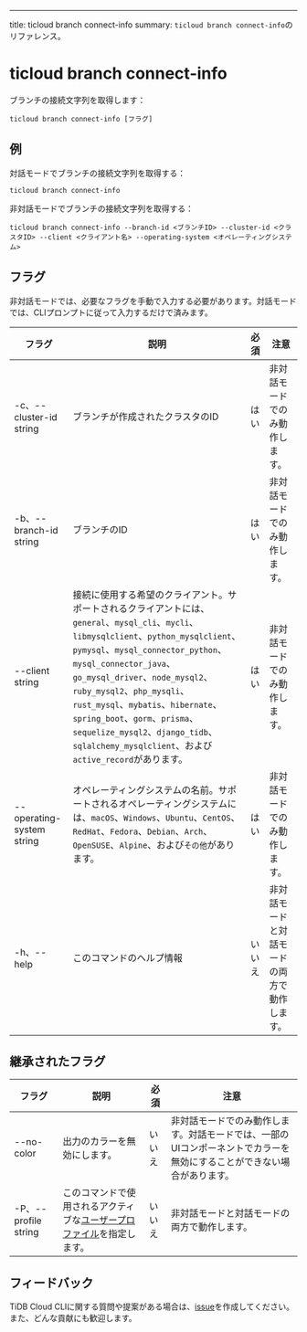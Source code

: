 ---
title: ticloud branch connect-info
summary: `ticloud branch connect-info`のリファレンス。

# ticloud branch connect-info

ブランチの接続文字列を取得します：

```shell
ticloud branch connect-info [フラグ]
```

## 例

対話モードでブランチの接続文字列を取得する：

```shell
ticloud branch connect-info
```

非対話モードでブランチの接続文字列を取得する：

```shell
ticloud branch connect-info --branch-id <ブランチID> --cluster-id <クラスタID> --client <クライアント名> --operating-system <オペレーティングシステム>
```

## フラグ

非対話モードでは、必要なフラグを手動で入力する必要があります。対話モードでは、CLIプロンプトに従って入力するだけで済みます。

| フラグ                      | 説明                                                                                                                                                                                                                                                                                                                                                                          | 必須    | 注意                                                 |
|---------------------------|---------------------------------------------------------------------------------------------------------------------------------------------------------------------------------------------------------------------------------------------------------------------------------------------------------------------------------------------------------------------|----------|------------------------------------------------------|
| -c、--cluster-id string   | ブランチが作成されたクラスタのID                                                                                                                                                                                                                                                                                                                                                                               | はい      | 非対話モードでのみ動作します。                  |
| -b、--branch-id string    | ブランチのID                                                                                                                                                                                                                                                                                                                                                                                                                | はい      | 非対話モードでのみ動作します。                  |
| --client string           | 接続に使用する希望のクライアント。サポートされるクライアントには、`general`、`mysql_cli`、`mycli`、`libmysqlclient`、`python_mysqlclient`、`pymysql`、`mysql_connector_python`、`mysql_connector_java`、`go_mysql_driver`、`node_mysql2`、`ruby_mysql2`、`php_mysqli`、`rust_mysql`、`mybatis`、`hibernate`、`spring_boot`、`gorm`、`prisma`、`sequelize_mysql2`、`django_tidb`、`sqlalchemy_mysqlclient`、および`active_record`があります。 | はい      | 非対話モードでのみ動作します。                  |
| --operating-system string | オペレーティングシステムの名前。サポートされるオペレーティングシステムには、`macOS`、`Windows`、`Ubuntu`、`CentOS`、`RedHat`、`Fedora`、`Debian`、`Arch`、`OpenSUSE`、`Alpine`、および`その他`があります。                                                                                                                                                                                                                                                    | はい      | 非対話モードでのみ動作します。                  |
| -h、--help                | このコマンドのヘルプ情報                                                                                                                                                                                                                                                                                                                                                                                                   | いいえ       | 非対話モードと対話モードの両方で動作します。 |

## 継承されたフラグ

| フラグ                 | 説明                                                                                           | 必須 | 注意                                                                                                              |
|----------------------|-------------------------------------------------------------------------------------------------------|----------|-------------------------------------------------------------------------------------------------------------------|
| --no-color           | 出力のカラーを無効にします。                                                                             | いいえ       | 非対話モードでのみ動作します。対話モードでは、一部のUIコンポーネントでカラーを無効にすることができない場合があります。  |
| -P、--profile string | このコマンドで使用されるアクティブな[ユーザープロファイル](/tidb-cloud/cli-reference.md#user-profile)を指定します。  | いいえ       | 非対話モードと対話モードの両方で動作します。                                                              |

## フィードバック

TiDB Cloud CLIに関する質問や提案がある場合は、[issue](https://github.com/tidbcloud/tidbcloud-cli/issues/new/choose)を作成してください。また、どんな貢献にも歓迎します。
